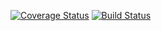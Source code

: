 [![Coverage Status](https://coveralls.io/repos/github/bitspill/aep/badge.png?branch=master)](https://coveralls.io/github/bitspill/aep?branch=master)
[![Build Status](https://travis-ci.org/bitspill/aep.png?branch=master)](https://travis-ci.org/bitspill/aep)